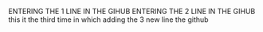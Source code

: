 ENTERING THE 1 LINE IN THE GIHUB
ENTERING THE 2 LINE IN THE GIHUB
this it the third time in which adding the 3 new line the  github 
